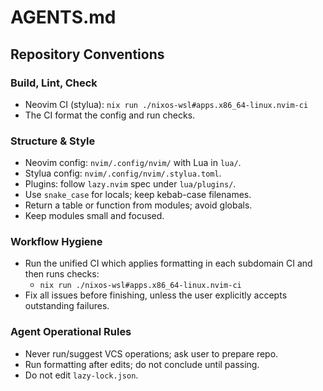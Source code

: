 # AGENTS.md

## Repository Conventions

### Build, Lint, Check

- Neovim CI (stylua): `nix run ./nixos-wsl#apps.x86_64-linux.nvim-ci`
- The CI format the config and run checks.

### Structure & Style

- Neovim config: `nvim/.config/nvim/` with Lua in `lua/`.
- Stylua config: `nvim/.config/nvim/.stylua.toml`.
- Plugins: follow `lazy.nvim` spec under `lua/plugins/`.
- Use `snake_case` for locals; keep kebab-case filenames.
- Return a table or function from modules; avoid globals.
- Keep modules small and focused.

### Workflow Hygiene

- Run the unified CI which applies formatting in each subdomain CI and then runs checks:
  - `nix run ./nixos-wsl#apps.x86_64-linux.nvim-ci`
- Fix all issues before finishing, unless the user explicitly accepts outstanding failures.

### Agent Operational Rules

- Never run/suggest VCS operations; ask user to prepare repo.
- Run formatting after edits; do not conclude until passing.
- Do not edit `lazy-lock.json`.
